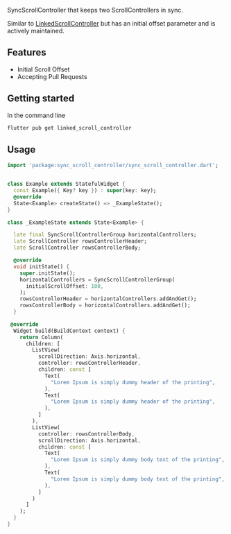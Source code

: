 <!--
This README describes the package. If you publish this package to pub.dev,
this README's contents appear on the landing page for your package.

For information about how to write a good package README, see the guide for
[writing package pages](https://dart.dev/guides/libraries/writing-package-pages).

For general information about developing packages, see the Dart guide for
[creating packages](https://dart.dev/guides/libraries/create-library-packages)
and the Flutter guide for
[developing packages and plugins](https://flutter.dev/developing-packages).
-->

SyncScrollController that keeps two ScrollControllers in sync.

Similar to [LinkedScrollController](https://github.com/google/flutter.widgets/tree/master/packages/linked_scroll_controller) but has an initial offset parameter and is actively maintained.

## Features

- Initial Scroll Offset
- Accepting Pull Requests

## Getting started

In the command line

```bash
flutter pub get linked_scroll_controller
```

## Usage

```dart
import 'package:sync_scroll_controller/sync_scroll_controller.dart';


class Example extends StatefulWidget {
  const Example({ Key? key }) : super(key: key);
  @override
  State<Example> createState() => _ExampleState();
}

class _ExampleState extends State<Example> {

  late final SyncScrollControllerGroup horizontalControllers;
  late ScrollController rowsControllerHeader;
  late ScrollController rowsControllerBody;

  @override
  void initState() {
    super.initState();
    horizontalControllers = SyncScrollControllerGroup(
      initialScrollOffset: 100,
    );
    rowsControllerHeader = horizontalControllers.addAndGet();
    rowsControllerBody = horizontalControllers.addAndGet();
  }

 @override
  Widget build(BuildContext context) {
    return Column(
      children: [
        ListView(
          scrollDirection: Axis.horizontal,
          controller: rowsControllerHeader,
          children: const [
            Text(
              "Lorem Ipsum is simply dummy header of the printing",
            ),
            Text(
              "Lorem Ipsum is simply dummy header of the printing",
            ),
          ]
        ),
        ListView(
          controller: rowsControllerBody,
          scrollDirection: Axis.horizontal,
          children: const [
            Text(
              "Lorem Ipsum is simply dummy body text of the printing",
            ),
            Text(
              "Lorem Ipsum is simply dummy body text of the printing",
            ),
          ]
        )
      ]
    );
  }
}
```
